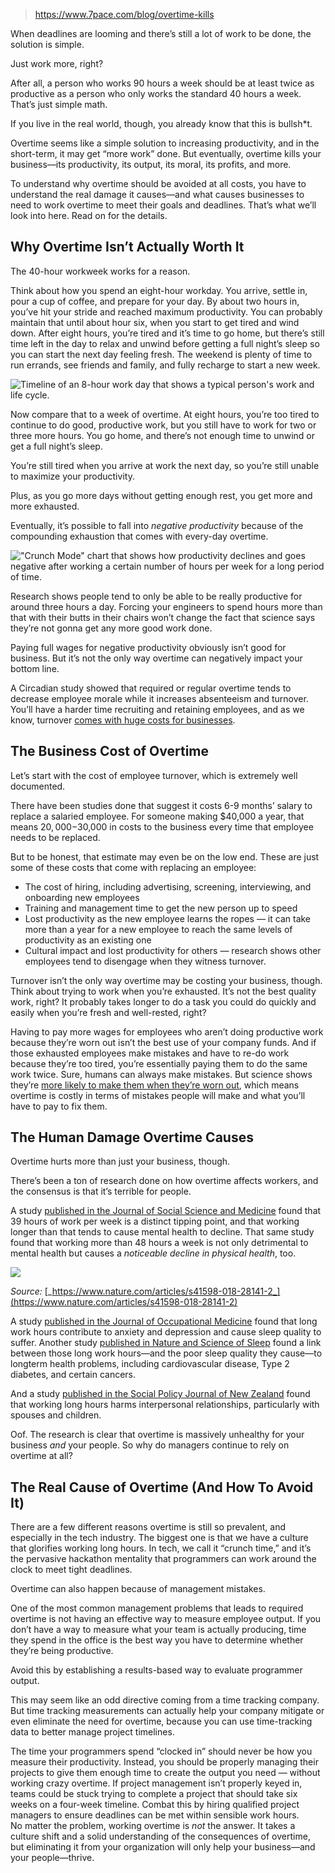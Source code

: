
> https://www.7pace.com/blog/overtime-kills

When deadlines are looming and there’s still a lot of work to be done, the solution is simple.

Just work more, right?

After all, a person who works 90 hours a week should be at least twice as productive as a person who only works the standard 40 hours a week. That’s just simple math.

If you live in the real world, though, you already know that this is bullsh\*t.

Overtime seems like a simple solution to increasing productivity, and in the short-term, it may get “more work” done. But eventually, overtime kills your business—its productivity, its output, its moral, its profits, and more.

To understand why overtime should be avoided at all costs, you have to understand the real damage it causes—and what causes businesses to need to work overtime to meet their goals and deadlines. That’s what we’ll look into here. Read on for the details.

## Why Overtime Isn’t Actually Worth It

The 40-hour workweek works for a reason.

Think about how you spend an eight-hour workday. You arrive, settle in, pour a cup of coffee, and prepare for your day. By about two hours in, you’ve hit your stride and reached maximum productivity. You can probably maintain that until about hour six, when you start to get tired and wind down. After eight hours, you’re tired and it’s time to go home, but there’s still time left in the day to relax and unwind before getting a full night’s sleep so you can start the next day feeling fresh. The weekend is plenty of time to run errands, see friends and family, and fully recharge to start a new week.

![Timeline of an 8-hour work day that shows a typical person's work and life cycle.](assets/images/management/overtime-kills__8-hour-work-day.webp)

Now compare that to a week of overtime. At eight hours, you’re too tired to continue to do good, productive work, but you still have to work for two or three more hours. You go home, and there’s not enough time to unwind or get a full night’s sleep.

You’re still tired when you arrive at work the next day, so you’re still unable to maximize your productivity.

Plus, as you go more days without getting enough rest, you get more and more exhausted.

Eventually, it’s possible to fall into _negative productivity_ because of the compounding exhaustion that comes with every-day overtime.

!["Crunch Mode" chart that shows how productivity declines and goes negative after working a certain number of hours per week for a long period of time.](assets/images/management/overtime-kills__crunch.webp)

Research shows people tend to only be able to be really productive for around three hours a day. Forcing your engineers to spend hours more than that with their butts in their chairs won’t change the fact that science says they’re not gonna get any more good work done.

Paying full wages for negative productivity obviously isn’t good for business. But it’s not the only way overtime can negatively impact your bottom line.

A Circadian study showed that required or regular overtime tends to decrease employee morale while it increases absenteeism and turnover. You’ll have a harder time recruiting and retaining employees, and as we know, turnover [comes with huge costs for businesses](https://www.peoplekeep.com/blog/bid/312123/employee-retention-the-real-cost-of-losing-an-employee).

## The Business Cost of Overtime

Let’s start with the cost of employee turnover, which is extremely well documented.

There have been studies done that suggest it costs 6-9 months’ salary to replace a salaried employee. For someone making $40,000 a year, that means $20,000-$30,000 in costs to the business every time that employee needs to be replaced.

But to be honest, that estimate may even be on the low end. These are just some of these costs that come with replacing an employee:

- The cost of hiring, including advertising, screening, interviewing, and onboarding new employees
- Training and management time to get the new person up to speed
- Lost productivity as the new employee learns the ropes — it can take more than a year for a new employee to reach the same levels of productivity as an existing one
- Cultural impact and lost productivity for others — research shows other employees tend to disengage when they witness turnover.

Turnover isn’t the only way overtime may be costing your business, though. Think about trying to work when you’re exhausted. It’s not the best quality work, right? It probably takes longer to do a task you could do quickly and easily when you’re fresh and well-rested, right?

Having to pay more wages for employees who aren’t doing productive work because they’re worn out isn’t the best use of your company funds. And if those exhausted employees make mistakes and have to re-do work because they’re too tired, you’re essentially paying them to do the same work twice. Sure, humans can always make mistakes. But science shows they’re [more likely to make them when they’re worn out](https://www.velaction.com/guess-what-tired-people-make-more-mistakes-surprised/), which means overtime is costly in terms of mistakes people will make and what you’ll have to pay to fix them.

## The Human Damage Overtime Causes

Overtime hurts more than just your business, though.

There’s been a ton of research done on how overtime affects workers, and the consensus is that it’s terrible for people.

A study [published in the Journal of Social Science and Medicine](https://www.sciencedirect.com/science/article/abs/pii/S027795361730031X) found that 39 hours of work per week is a distinct tipping point, and that working longer than that tends to cause mental health to decline. That same study found that working more than 48 hours a week is not only detrimental to mental health but causes a _noticeable decline in physical health_, too.

![](assets/images/management/overtime-kills__risk.webp)

_Source:_ [_https://www.nature.com/articles/s41598-018-28141-2_](https://www.nature.com/articles/s41598-018-28141-2)

A study [published in the Journal of Occupational Medicine](https://www.ncbi.nlm.nih.gov/pmc/articles/PMC5449130/) found that long work hours contribute to anxiety and depression and cause sleep quality to suffer. Another study [published in Nature and Science of Sleep](https://www.ncbi.nlm.nih.gov/pmc/articles/PMC5449130/) found a link between those long work hours—and the poor sleep quality they cause—to longterm health problems, including cardiovascular disease, Type 2 diabetes, and certain cancers.

And a study [published in the Social Policy Journal of New Zealand](https://www.msd.govt.nz/about-msd-and-our-work/publications-resources/journals-and-magazines/social-policy-journal/spj35/35-parents-long-work-hours.html) found that working long hours harms interpersonal relationships, particularly with spouses and children.

Oof. The research is clear that overtime is massively unhealthy for your business _and_ your people. So why do managers continue to rely on overtime at all?

## The Real Cause of Overtime (And How To Avoid It)

There are a few different reasons overtime is still so prevalent, and especially in the tech industry. The biggest one is that we have a culture that glorifies working long hours. In tech, we call it “crunch time,” and it’s the pervasive hackathon mentality that programmers can work around the clock to meet tight deadlines.

Overtime can also happen because of management mistakes.

One of the most common management problems that leads to required overtime is not having an effective way to measure employee output. If you don’t have a way to measure what your team is actually producing, time they spend in the office is the best way you have to determine whether they’re being productive.

Avoid this by establishing a results-based way to evaluate programmer output.

This may seem like an odd directive coming from a time tracking company. But time tracking measurements can actually help your company mitigate or even eliminate the need for overtime, because you can use time-tracking data to better manage project timelines.

The time your programmers spend “clocked in” should never be how you measure their productivity. Instead, you should be properly managing their projects to give them enough time to create the output you need — without working crazy overtime. If project management isn’t properly keyed in, teams could be stuck trying to complete a project that should take six weeks on a four-week timeline. Combat this by hiring qualified project managers to ensure deadlines can be met within sensible work hours.  
No matter the problem, working overtime is _not_ the answer. It takes a culture shift and a solid understanding of the consequences of overtime, but eliminating it from your organization will only help your business—and your people—thrive.
